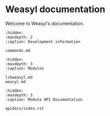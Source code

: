 Weasyl documentation
====================

Welcome to Weasyl's documentation.


```{toctree}
:hidden:
:maxdepth: 2
:caption: Development information

commands.md
```

```{toctree}
:hidden:
:maxdepth: 3
:caption: Modules

libweasyl.md
weasyl.md
```

```{toctree}
:hidden:
:maxdepth: 3
:caption: Module API Documentation

apidocs/index.rst
```